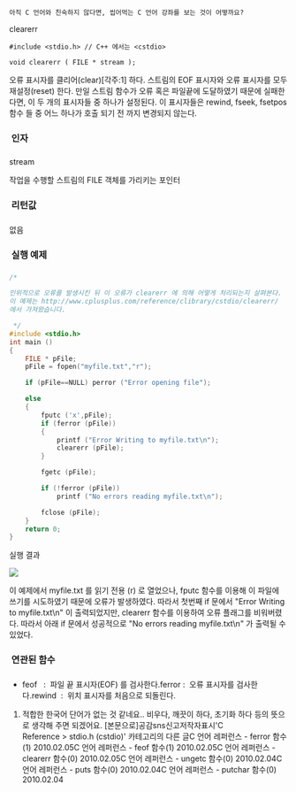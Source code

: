 

```warning
아직 C 언어와 친숙하지 않다면, 씹어먹는 C 언어 강좌를 보는 것이 어떻까요?

```


clearerr
```info
#include <stdio.h> // C++ 에서는 <cstdio>

void clearerr ( FILE * stream );
```


오류 표시자를 클리어(clear)[각주:1] 하다. 
스트림의 EOF 표시자와 오류 표시자를 모두 재설정(reset) 한다.
만일 스트림 함수가 오류 혹은 파일끝에 도달하였기 때문에 실패한다면, 이 두 개의 표시자들 중 하나가 설정된다. 이 표시자들은 rewind, fseek, fsetpos 함수 들 중 어느 하나가 호출 되기 전 까지 변경되지 않는다. 

###  인자
### 
stream

작업을 수행할 스트림의 FILE 객체를 가리키는 포인터

###  리턴값
### 
없음

###  실행 예제
### 
```cpp
/* 

인위적으로 오류를 발생시킨 뒤 이 오류가 clearerr 에 의해 어떻게 처리되는지 살펴본다.
이 예제는 http://www.cplusplus.com/reference/clibrary/cstdio/clearerr/
에서 가져왔습니다.

 */
#include <stdio.h>
int main ()
{
    FILE * pFile;
    pFile = fopen("myfile.txt","r");

    if (pFile==NULL) perror ("Error opening file");

    else
    {
        fputc ('x',pFile);
        if (ferror (pFile))
        {
            printf ("Error Writing to myfile.txt\n");
            clearerr (pFile);
        }

        fgetc (pFile);

        if (!ferror (pFile))
            printf ("No errors reading myfile.txt\n");

        fclose (pFile);
    }
    return 0;
}
```

실행 결과

![](http://img1.daumcdn.net/thumb/R1920x0/?fname=http%3A%2F%2Fcfile27.uf.tistory.com%2Fimage%2F143FEB114B6AED222A25EB)

이 예제에서 myfile.txt 를 읽기 전용 (r) 로 열었으나, fputc 함수를 이용해 이 파일에 쓰기를 시도하였기 때문에 오류가 발생하였다. 따라서 첫번째 if 문에서 "Error Writing to myfile.txt\n" 이 출력되었지만, clearerr 함수를 이용하여 오류 플래그를 비워버렸다. 따라서 아래 if 문에서 성공적으로 "No errors reading myfile.txt\n" 가 출력될 수 있었다. 

###  연관된 함수
### 
* feof   :  파일 끝 표시자(EOF) 를 검사한다.ferror :  오류 표시자를 검사한다.rewind  :  위치 표시자를 처음으로 되돌린다.   
1. 적합한 한국어 단어가 없는 것 같네요.. 비우다, 깨끗이 하다, 초기화 하다 등의 뜻으로 생각해 주면 되겠어요. [본문으로]공감sns신고저작자표시'C Reference > stdio.h (cstdio)' 카테고리의 다른 글C 언어 레퍼런스 - ferror 함수(1)
2010.02.05C 언어 레퍼런스 - feof 함수(1)
2010.02.05C 언어 레퍼런스 - clearerr 함수(0)
2010.02.05C 언어 레퍼런스 - ungetc 함수(0)
2010.02.04C 언어 레퍼런스 - puts 함수(0)
2010.02.04C 언어 레퍼런스 - putchar 함수(0)
2010.02.04

